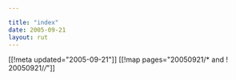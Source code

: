 ```yaml
---

title: "index"
date: 2005-09-21
layout: rut
---
```


[[!meta updated="2005-09-21"]]
[[!map pages="20050921/* and ! 20050921/*/*"]]
